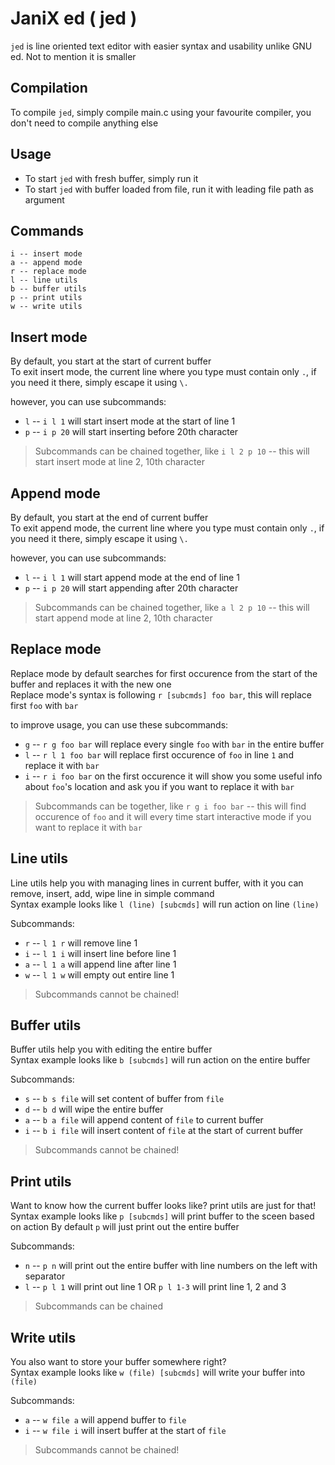 # JaniX ed ( jed )
`jed` is line oriented text editor with easier syntax and usability unlike GNU ed. Not to mention it is smaller

## Compilation
To compile `jed`, simply compile main.c using your favourite compiler, you don't need to compile anything else

## Usage
* To start `jed` with fresh buffer, simply run it
* To start `jed` with buffer loaded from file, run it with leading file path as argument

## Commands
```
i -- insert mode
a -- append mode
r -- replace mode
l -- line utils
b -- buffer utils
p -- print utils
w -- write utils
```
## Insert mode
By default, you start at the start of current buffer<br>
To exit insert mode, the current line where you type must contain only `.`, if you need it there, simply escape it using `\.`

however, you can use subcommands:
* `l` -- `i l 1` will start insert mode at the start of line 1
* `p` -- `i p 20` will start inserting before 20th character
> Subcommands can be chained together, like `i l 2 p 10` -- this will start insert mode at line 2, 10th character
## Append mode
By default, you start at the end of current buffer<br>
To exit append mode, the current line where you type must contain only `.`, if you need it there, simply escape it using `\.`

however, you can use subcommands:
* `l` -- `i l 1` will start append mode at the end of line 1
* `p` -- `i p 20` will start appending after 20th character
> Subcommands can be chained together, like `a l 2 p 10` -- this will start append mode at line 2, 10th character
## Replace mode
Replace mode by default searches for first occurence from the start of the buffer and replaces it with the new one<br>
Replace mode's syntax is following `r [subcmds] foo bar`, this will replace first `foo` with `bar`

to improve usage, you can use these subcommands:
* `g` -- `r g foo bar` will replace every single `foo` with `bar` in the entire buffer
* `l` -- `r l 1 foo bar` will replace first occurence of `foo` in line `1` and replace it with `bar`
* `i` -- `r i foo bar` on the first occurence it will show you some useful info about `foo`'s location and ask you if you want to replace it with `bar`

> Subcommands can be together, like `r g i foo bar` -- this will find occurence of `foo` and it will every time start interactive mode if you want to replace it with `bar`
## Line utils
Line utils help you with managing lines in current buffer, with it you can remove, insert, add, wipe line in simple command<br>
Syntax example looks like `l (line) [subcmds]` will run action on line `(line)`

Subcommands:
* `r` -- `l 1 r` will remove line 1
* `i` -- `l 1 i` will insert line before line 1
* `a` -- `l 1 a` will append line after line 1
* `w` -- `l 1 w` will empty out entire line 1

> Subcommands cannot be chained!
## Buffer utils
Buffer utils help you with editing the entire buffer<br>
Syntax example looks like `b [subcmds]` will run action on the entire buffer

Subcommands:
* `s` -- `b s file` will set content of buffer from `file`
* `d` -- `b d` will wipe the entire buffer
* `a` -- `b a file` will append content of `file` to current buffer
* `i` -- `b i file` will insert content of `file` at the start of current buffer

> Subcommands cannot be chained!
## Print utils
Want to know how the current buffer looks like? print utils are just for that!<br>
Syntax example looks like `p [subcmds]` will print buffer to the sceen based on action
By default `p` will just print out the entire buffer

Subcommands:
* `n` -- `p n` will print out the entire buffer with line numbers on the left with separator
* `l` -- `p l 1` will print out line 1 OR `p l 1-3` will print line 1, 2 and 3

> Subcommands can be chained
## Write utils
You also want to store your buffer somewhere right?<br>
Syntax example looks like `w (file) [subcmds]` will write your buffer into `(file)`

Subcommands:
* `a` -- `w file a` will append buffer to `file`
* `i` -- `w file i` will insert buffer at the start of `file`

> Subcommands cannot be chained!
